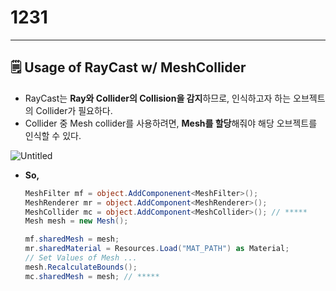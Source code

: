 # 1231

---

## 🗒️ Usage of RayCast w/ MeshCollider

- RayCast는 **Ray와 Collider의 Collision을 감지**하므로, 인식하고자 하는 오브젝트의 Collider가 필요하다.
- Collider 중 Mesh collider를 사용하려면, **Mesh를 할당**해줘야 해당 오브젝트를 인식할 수 있다.

![Untitled](1231%2009b18e08bc304ba9b16ad5fa0b2af30d/Untitled.png)

- **So,**
    
    ```csharp
    MeshFilter mf = object.AddComponenent<MeshFilter>();
    MeshRenderer mr = object.AddComponent<MeshRenderer>();
    MeshCollider mc = object.AddComponent<MeshCollider>(); // *****
    Mesh mesh = new Mesh();
    
    mf.sharedMesh = mesh;
    mr.sharedMaterial = Resources.Load("MAT_PATH") as Material;
    // Set Values of Mesh ...
    mesh.RecalculateBounds();
    mc.sharedMesh = mesh; // *****
    ```